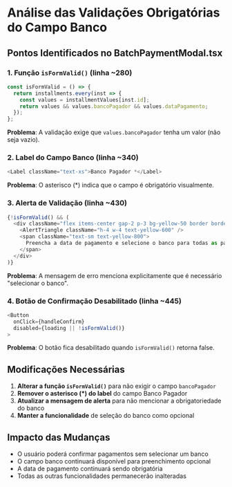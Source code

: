 # Análise das Validações Obrigatórias do Campo Banco

## Pontos Identificados no BatchPaymentModal.tsx

### 1. Função `isFormValid()` (linha ~280)
```typescript
const isFormValid = () => {
  return installments.every(inst => {
    const values = installmentValues[inst.id];
    return values && values.bancoPagador && values.dataPagamento;
  });
};
```
**Problema**: A validação exige que `values.bancoPagador` tenha um valor (não seja vazio).

### 2. Label do Campo Banco (linha ~340)
```typescript
<Label className="text-xs">Banco Pagador *</Label>
```
**Problema**: O asterisco (*) indica que o campo é obrigatório visualmente.

### 3. Alerta de Validação (linha ~430)
```typescript
{!isFormValid() && (
  <div className="flex items-center gap-2 p-3 bg-yellow-50 border border-yellow-200 rounded-lg">
    <AlertTriangle className="h-4 w-4 text-yellow-600" />
    <span className="text-sm text-yellow-800">
      Preencha a data de pagamento e selecione o banco para todas as parcelas
    </span>
  </div>
)}
```
**Problema**: A mensagem de erro menciona explicitamente que é necessário "selecionar o banco".

### 4. Botão de Confirmação Desabilitado (linha ~445)
```typescript
<Button 
  onClick={handleConfirm} 
  disabled={loading || !isFormValid()}
>
```
**Problema**: O botão fica desabilitado quando `isFormValid()` retorna false.

## Modificações Necessárias

1. **Alterar a função `isFormValid()`** para não exigir o campo `bancoPagador`
2. **Remover o asterisco (*) do label** do campo Banco Pagador
3. **Atualizar a mensagem de alerta** para não mencionar a obrigatoriedade do banco
4. **Manter a funcionalidade** de seleção do banco como opcional

## Impacto das Mudanças

- O usuário poderá confirmar pagamentos sem selecionar um banco
- O campo banco continuará disponível para preenchimento opcional
- A data de pagamento continuará sendo obrigatória
- Todas as outras funcionalidades permanecerão inalteradas
